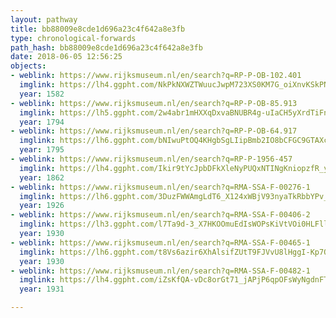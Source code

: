 ```yaml
---
layout: pathway
title: bb88009e8cde1d696a23c4f642a8e3fb
type: chronological-forwards
path_hash: bb88009e8cde1d696a23c4f642a8e3fb
date: 2018-06-05 12:56:25
objects:
- weblink: https://www.rijksmuseum.nl/en/search?q=RP-P-OB-102.401
  imglink: https://lh4.ggpht.com/NkPkNXWZTWuucJwpM723XS0KM7G_oiXnvKSkPN_oIioU8V7wsPsl2PfOirTcaQgpx3yk2NbIx_VXyNqD9coRhyBFh864=s200
  year: 1582
- weblink: https://www.rijksmuseum.nl/en/search?q=RP-P-OB-85.913
  imglink: https://lh5.ggpht.com/2w4abr1mHXXqDxvaBNUBR4g-uIaCH5yXrdTiFngGyTjjjbHABcAmuHlcJR3al_vWaXMj05B1YMxMeFnOzzHVj_pZk1I=s200
  year: 1794
- weblink: https://www.rijksmuseum.nl/en/search?q=RP-P-OB-64.917
  imglink: https://lh6.ggpht.com/bNIwuPtOQ4KHgbSgLIipBmb2IO8bCFGC9GTAXcWeAJ_hc6vOkxK8TQRPGUN-Ig4vp3uIXKZpVC9gqJqOpB2O2iYGBLWb=s200
  year: 1795
- weblink: https://www.rijksmuseum.nl/en/search?q=RP-P-1956-457
  imglink: https://lh4.ggpht.com/Ikir9tYcJpbDFkXleNyPUQxNTINgKniopzfR_yZ_H8JBuJFNnvkt3_EpnWWmj9aVi1Fr5_FV0mU_0QO6qUDNNQh7wko=s200
  year: 1862
- weblink: https://www.rijksmuseum.nl/en/search?q=RMA-SSA-F-00276-1
  imglink: https://lh6.ggpht.com/3DuzFWWAmgLdT6_X124xWBjV93nyaTkRbbYPv_K20jOHoIv6fX1Ff0eFqXGtmwZlNzo46Ms7Aq3CQfHtUw-gx36kYw=s200
  year: 1926
- weblink: https://www.rijksmuseum.nl/en/search?q=RMA-SSA-F-00406-2
  imglink: https://lh3.ggpht.com/l7Ta9d-3_X7HKOOmuEdIsWOPsKiVtVOi0HLFllcYXyD8TKDWiLIr402ZZuyIXdpz6EtuN1eMKPQeYFmgV42bp0YpRZ0O=s200
  year: 1930
- weblink: https://www.rijksmuseum.nl/en/search?q=RMA-SSA-F-00465-1
  imglink: https://lh6.ggpht.com/t8Vs6azir6XhAlsifZUtT9FJVvU8lHggI-Kp7QKo9krL-Xlp1VPnfNMzLvliAznUHM8UzOck1qcT834rxgsSO5Yqug0=s200
  year: 1930
- weblink: https://www.rijksmuseum.nl/en/search?q=RMA-SSA-F-00482-1
  imglink: https://lh4.ggpht.com/iZsKfQA-vDc8orGt71_jAPjP6qpOFsWyNgdnFTuHABVLAFNG_SaB4NLz_70l65vDrU4PnbAdwEzNnkx9V7lZVa9w9NuS=s200
  year: 1931

---
```

